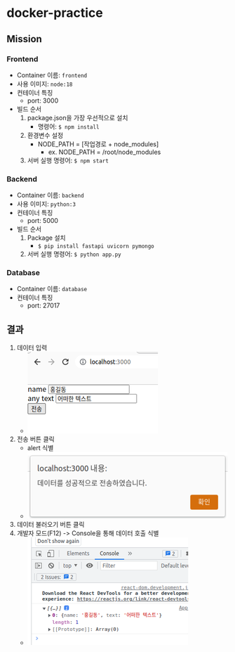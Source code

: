 # docker-practice

## Mission
### Frontend
- Container 이름: `frontend`
- 사용 이미지: `node:18`
- 컨테이너 특징
  - port: 3000
- 빌드 순서
  1. package.json을 가장 우선적으로 설치
     - 명령어: `$ npm install`
  2. 환경변수 설정
     - NODE_PATH = \[작업경로 + node_modules\]
       - ex. NODE_PATH = /root/node_modules
  3. 서버 실행 명령어: `$ npm start`

### Backend
- Container 이름: `backend`
- 사용 이미지: `python:3`
- 컨테이너 특징
  - port: 5000
- 빌드 순서
  1. Package 설치
     - `$ pip install fastapi uvicorn pymongo`
  2. 서버 실행 명령어: `$ python app.py`


### Database
- Container 이름: `database`
- 컨테이너 특징
  - port: 27017


## 결과
1. 데이터 입력
   - ![](assets/input.png)
2. 전송 버튼 클릭
   - alert 식별
   - ![](assets/input_alert.png)
3. 데이터 불러오기 버튼 클릭
4. 개발자 모드(F12) -> Console을 통해 데이터 호출 식별
   - ![](assets/read_data.png)
